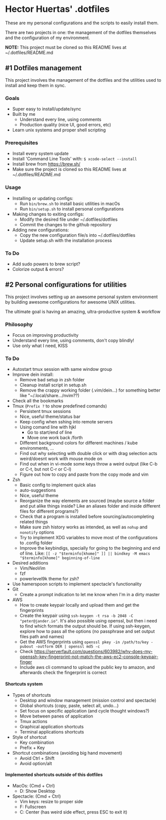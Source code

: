 # Hector Huertas' .dotfiles

These are my personal configurations and the scripts to easily install them.

There are two projects in one: the management of the dotfiles themselves and the configuration of my environment.

**NOTE:** This project must be cloned so this README lives at ~/.dotfiles/README.md

## #1 Dotfiles management

This project involves the management of the dotfiles and the utilities used to install and keep them in sync.

### Goals
* Super easy to install/update/sync
* Built by me
  * Understand every line, using comments
  * Production quality (nice UI, good errors, etc)
* Learn unix systems and proper shell scripting

### Prerequisites
* Install every system update
* Install 'Command Line Tools' with: `$ xcode-select --install`
* Install brew from https://brew.sh/
* Make sure the project is cloned so this README lives at ~/.dotfiles/README.md

### Usage
* Installing or updating configs:
  * Run `bin/brew.sh` to install basic utilities in macOs
  * Run `bin/setup.sh` to install personal configurations
* Making changes to exiting configs:
  * Modify the desired file under ~/.dotfiles/dotfiles
  * Commit the changes to the github repository
* Adding new configurations:
  * Copy the new configuration file/s into ~/.dotfiles/dotfiles
  * Update setup.sh with the installation process

### To Do
* Add sudo powers to brew script?
* Colorize output & errors?

## #2 Personal configurations for utilities

This project involves setting up an awesome personal system environment by building awesome configurations for awesome UNIX utilities.

The ultimate goal is having an amazing, ultra-productive system & workflow

### Philosophy
* Focus on improving productivity
* Understand every line, using comments, don't copy blindly!
* Use only what I need, KISS

### To Do
* Autostart tmux session with same window group
* Improve dein install:
  * Remove bad setup in zsh folder
  * Cleanup install script in setup.sh
  * Remove the crappy working folder (.vim/dein...) for something better like "~/.local/share.../nvim??)
* Check all the bookmarks
* Tmux (`Prefix ?` to show predefined comands)
  * Persistent tmux sessions
  * Nice, useful theme/status bar
  * Keep config when sshing into remote servers
  * Using comand line with hjkl
    * Go to start/end of line
    * Move one work back /forth
  * Different background colors for different machines / kube environments, ...
  * Find out why selecting with double click or with drag selection acts weird/doesnt work with mouse mode on
  * Find out when in vi-mode some keys throw a weird output (like C-b or C-t, but not C-r or C-l)
  * Figure out how to copy and paste from the copy mode and vim
* Zsh
  * Basic config to implement quick alias
  * auto-suggestions
  * Nice, useful theme
  * Reorganize the way elements are sourced (maybe source a folder and put alike things inside? Like an aliases folder and inside different files for different programs?)
  * Check that a program is installed before sourcing/autocompleting related things
  * Make sure zsh history works as intended, as well as `nohup` and `nonotify` options
  * Try to implement XDG variables to move most of the configurations to .config folder
  * Improve the keybindigs, specially for going to the beginning and end of line. Like: `[[ -z "$terminfo[khome]" ]] || bindkey -M emacs "$terminfo[khome]" beginning-of-line`
* Desired additions
  * Vim/NeoVim
  * fzf
  * powerlevel9k theme for zsh?
* Use hamerspoon scripts to implement spectacle's functionality
* Git
  * Create a prompt indication to let me know when I'm in a dirty master
* AWS
  * How to create keypair locally and upload them and get the fingerprints
  * Create the keypair using `ssh-keygen -t rsa -b 2048 -C "peter@jander.io"`. It's also possible using openssl, but then i need to find which formats the output should be. If using ssh-keygen, explore how to pass all the options (no passphrase and set output files path and names)
  * Get the AWS fingerprints using `openssl pkey -in /path/to/key -pubout -outform DER | openssl md5 -c`
  * Check https://serverfault.com/questions/603982/why-does-my-openssh-key-fingerprint-not-match-the-aws-ec2-console-keypair-finger
  * Include aws cli command to upload the public key to amazon, and afterwards check the fingerprint is correct

#### Shortcuts system
* Types of shortcuts
  * Desktop and window management (mission control and spectacle)
  * Global shortcuts (copy, paste, select all, undo...)
  * Set focus on specific application (and cycle thought windows?)
  * Move between panes of application
  * Tmux actions
  * Graphical application shortcuts
  * Terminal applications shortcuts
* Style of shortcut
  * Key combination
  * Prefix + Key
* Shortcut combinations (avoiding big hand movement)
  * Avoid Ctrl + Shift
  * Avoid option/alt

#### Implemented shortcuts outside of this dotfiles
* MacOs: (Cmd + Ctrl)
  * D: Show Desktop
* Spectacle: (Cmd + Ctrl)
  * Vim keys: resize to proper side
  * F: Fullscreen
  * C: Center (has weird side effect, press ESC to exit it)
